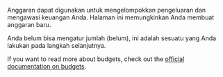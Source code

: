 Anggaran dapat digunakan untuk mengelompokkan pengeluaran dan mengawasi keuangan Anda. Halaman ini memungkinkan Anda membuat anggaran baru.

Anda belum bisa mengatur jumlah (belum), ini adalah sesuatu yang Anda lakukan pada langkah selanjutnya.

If you want to read more about budgets, check out the [official documentation on budgets](https://docs.firefly-iii.org/concepts/budgets).
